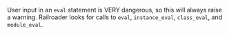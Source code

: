 User input in an `eval` statement is VERY dangerous, so this will always raise a warning. Railroader looks for calls to `eval`, `instance_eval`, `class_eval`, and `module_eval`.
